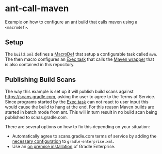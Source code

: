# ant-call-maven

Example on how to configure an ant build that calls maven using a `<macrodef>`.

## Setup

The `build.xml` defines a [MacroDef](https://ant.apache.org/manual/Tasks/macrodef.html) that setup a configurable task called `mvn`.
The then macro configures an [Exec task](https://ant.apache.org/manual/Tasks/exec.html) that calls the [Maven wrapper](https://github.com/takari/maven-wrapper) that is also contained in this repository.

## Publishing Build Scans

The way this example is set up it will publish build scans against https://scans.gradle.com, asking the user to agree to the Terms of Service.
Since programs started by the [Exec task](https://ant.apache.org/manual/Tasks/exec.html) can not react to user input this would cause the build to hang at the end.
For this reason Maven builds are started in batch mode from ant.
This will in turn result in no build scan being published to scnas.gradle.com.

There are several options on how to fix this depending on your situation:

- Automatically agree to scans.gradle.com terms of service by adding the [necessary configuration](https://docs.gradle.com/enterprise/maven-extension/#accept_the_scans_gradle_com_terms_of_service) to `gradle-enterprise.xml`.
- Use an [on premise installation](https://gradle.com/pricing/) of Gradle Enterprise.
